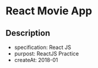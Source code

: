 # React Movie App
## Description

- specification: React JS
- purpost: ReactJS Practice
- createAt: 2018-01
